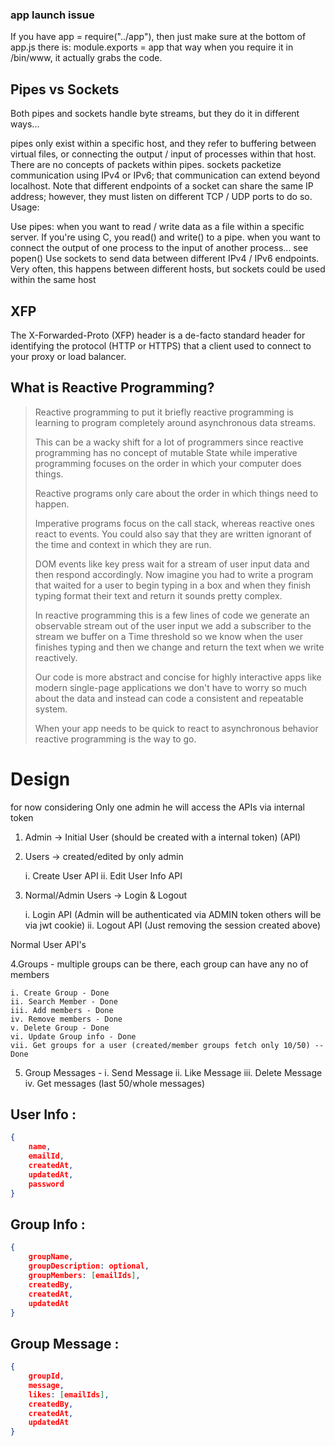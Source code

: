 ### app launch issue

If you have app = require("../app"), then just make sure at the bottom of app.js there is: module.exports = app that way when you require it in /bin/www, it actually grabs the code.

## Pipes vs Sockets

Both pipes and sockets handle byte streams, but they do it in different ways...

pipes only exist within a specific host, and they refer to buffering between virtual files, or connecting the output / input of processes within that host. There are no concepts of packets within pipes.
sockets packetize communication using IPv4 or IPv6; that communication can extend beyond localhost. Note that different endpoints of a socket can share the same IP address; however, they must listen on different TCP / UDP ports to do so.
Usage:

Use pipes:
when you want to read / write data as a file within a specific server. If you're using C, you read() and write() to a pipe.
when you want to connect the output of one process to the input of another process... see popen()
Use sockets to send data between different IPv4 / IPv6 endpoints. Very often, this happens between different hosts, but sockets could be used within the same host

## XFP

The X-Forwarded-Proto (XFP) header is a de-facto standard header for identifying the protocol (HTTP or HTTPS) that a client used to connect to your proxy or load balancer.

## What is Reactive Programming?

> Reactive programming to put it briefly reactive programming is learning to program completely around asynchronous data streams.
> 
> This can be a wacky shift for a lot of programmers since reactive programming has no concept of mutable State while imperative programming focuses on the order in which your computer does things.
> 
> Reactive programs only care about the order in which things need to happen.
>
> Imperative programs focus on the call stack, whereas reactive ones react to events. You could also say that they are written ignorant of the time and context in which they are run.
>
> DOM events like key press wait for a stream of user input data and then respond accordingly. Now imagine you had to write a program that waited for a user to begin typing in a box and when they finish typing format their text and return it sounds pretty complex.
>
> In reactive programming this is a few lines of code we generate an observable stream out of the user input we add a subscriber to the stream we buffer on a Time threshold so we know when the user finishes typing and then we change and return the text when we write reactively.
>
> Our code is more abstract and concise for highly interactive apps like modern single-page applications we don't have to worry so much about the data and instead can code a consistent and repeatable system.
>
> When your app needs to be quick to react to asynchronous behavior reactive programming is the way to go.

# Design

for now considering Only one admin he will access the APIs via internal token

1. Admin -> Initial User (should be created with a internal token) (API)

2. Users -> created/edited by only admin

   i. Create User API
   ii. Edit User Info API

3. Normal/Admin Users -> Login & Logout

   i. Login API (Admin will be authenticated via ADMIN token others will be via jwt cookie)
   ii. Logout API (Just removing the session created above)

Normal User API's

4.Groups - multiple groups can be there, each group can have any no of members

    i. Create Group - Done
    ii. Search Member - Done
    iii. Add members - Done
    iv. Remove members - Done
    v. Delete Group - Done
    vi. Update Group info - Done
    vii. Get groups for a user (created/member groups fetch only 10/50) -- Done

5. Group Messages -
   i. Send Message
   ii. Like Message
   iii. Delete Message
   iv. Get messages (last 50/whole messages)

## User Info :

```json
{
    name,
    emailId,
    createdAt,
    updatedAt,
    password
}
```

## Group Info :

```json
{
    groupName,
    groupDescription: optional,
    groupMembers: [emailIds],
    createdBy,
    createdAt,
    updatedAt
}
```

## Group Message :

```json
{
    groupId,
    message,
    likes: [emailIds],
    createdBy,
    createdAt,
    updatedAt
}
```

